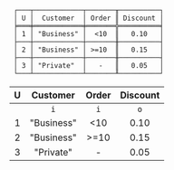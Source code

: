 ```text
 ┌───┬────────────┬───────╥──────────┐
 │ U │  Customer  │ Order ║ Discount │
 ╞═══╪════════════╪═══════╬══════════╡
 │ 1 │ "Business" │  <10  ║   0.10   │
 ├───┼────────────┼───────╫──────────┤
 │ 2 │ "Business" │ >=10  ║   0.15   │
 ├───┼────────────┼───────╫──────────┤
 │ 3 │ "Private"  │   -   ║   0.05   │
 └───┴────────────┴───────╨──────────┘
```

| U |  Customer  | Order | Discount |
|:-:|:----------:|:-----:|:--------:|
|   |    `i`     |  `i`  |   `o`    |
| 1 | "Business" |  <10  |   0.10   |
| 2 | "Business" | >=10  |   0.15   |
| 3 | "Private"  |   -   |   0.05   |
